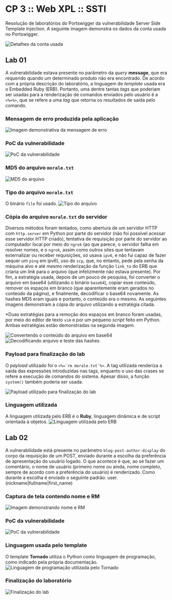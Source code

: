 # CP 3 :: Web XPL :: SSTI
Resolução de laboratórios do Portswigger da vulnerabilidade Server Side Template Injection. A seguinte imagem demonstra os dados da conta usada no Portswigger.

![Detalhes da conta usada](/imgs/0.png)

## Lab 01
A vulnerabilidade estava presente no parâmetro da *query* **message**, que era requerido quando um determinado produto não era encontrado. De acordo com a própria descrição do laboratório, a linguagem de *template* usada era o Embedded Ruby (ERB). Portanto, uma dentre tantas *tags* que poderiam ser usadas para a renderização de comandos enviados pelo usuário é a `<%=%>`, que se refere a uma *tag* que retorna os resultados de saída pelo comando. 

### Mensagem de erro produzida pela aplicação
![Imagem demonstrativa da mensagem de erro](/imgs/1.png)

### PoC da vulnerabilidade
![PoC da vulnerabilidade](/imgs/2.png)

### MD5 do arquivo `morale.txt`
![MD5 do arquivo](/imgs/3.png)

### Tipo do arquivo `morale.txt`
O binário `file` foi usado.
![Tipo do arquivo](/imgs/4.png)

### Cópia do arquivo `morale.txt` do servidor
Diversos métodos foram tentados, como abertura de um servidor HTTP com `http.server` em Python por parte do servidor (não foi possível acessar esse servidor HTTP criado), tentativa de requisição por parte do servidor ao computador local por meio do `ngrok` (ao que parece, o servidor falha em resolver nomes, e o `ngrok`, assim como outros sites que tentavam externalizar ou receber requisições, só usava `ipv6`, e não fui capaz de fazer sequer um `ping` em ipv6), uso do `scp`, que, no entanto, pede pela senha da máquina alvo e até mesmo renderização da função `link_to` do ERB que criaria um *link* para o arquivo (que infelizmente não estava presente). Por fim, a estratégia usada, depois de um pouco de pesquisa, foi converter o arquivo em base64 (utilizando o binário `base64`), copiar esse conteúdo, remover os espaços em branco (que aparentemente eram gerados no conteúdo da página), e finalmente, decodificar o base64 novamente. As hashes MD5 eram iguais e portanto, o conteúdo era o mesmo. As seguintes imagens demonstram a cópia do arquivo utilizando a estratégia citada.

*Duas estratégias para a remoção dos espaços em branco foram usadas, por meio do editor de texto `vim` e por um pequeno *script* feito em Python. Ambas estratégias estão demonstradas na segunda imagem.

![Convertendo o conteúdo do arquivo em base64](/imgs/5_1.png)
![Decodificando arquivo e teste das hashes](/imgs/5_2.png)

### Payload para finalização do lab
O *payload* utilizado foi o ``<%=`rm morale.txt`%>``. A tag utilizada renderiza a saída das expressões introduzidas nas tags, enquanto o uso das crases se refere a execução de comandos do sistema. Apesar disso, a função `system()` também poderia ser usada.

![Payload utilizado para finalização do lab](/imgs/6.png)

### Linguagem utilizada
A linguagem utilizada pelo ERB é o **Ruby**, linguagem dinâmica e de script orientada à objetos.
![Linguagem utilizada pelo ERB](/imgs/7.png)

## Lab 02
A vulnerabilidade está presente no parâmetro `blog-post-author-display` do corpo da requisição de um POST, enviado durante a escolha da preferência de apresentação do usuário logado. O que acontece é que, ao se fazer um comentário, o nome de usuário (primeiro nome ou ainda, nome completo, sempre de acordo com a preferência do usuário) é renderizado. Como durante a escolha é enviado o seguinte padrão: user.(nickname|fullname|first_name)

### Captura de tela contendo nome e RM
![Imagem demonstrando nome e RM](/imgs/8.png)

### PoC da vulnerabilidade
![PoC da vulnerabilidade](/imgs/9.png)

### Linguagem usada pelo template
O template **Tornado** utiliza o Python como linguagem de programação, como indicado pela própria documentação.
![Linguagem de programação utilizada pelo Tornado](/imgs/10.png)

### Finalização do laboratório
![Finalização do lab](/imgs/11.png)


